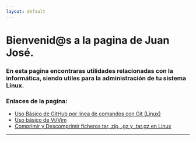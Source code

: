 ```yaml
---
layout: default
---
```


# [](#header-1)Bienvenid@s a la pagina de **Juan José**.
### En esta pagina encontraras utilidades relacionadas con la informática, siendo utiles para la administración de tu sistema Linux.

### Enlaces de la pagina:


* [Uso Básico de GitHub por linea de comandos con Git (Linux)](contenido/github)
* [Uso básico de Vi/Vim](contenido/vi)
* [Comprimir y Descomprimir ficheros tar, zip, .gz y .tar.gz en Linux](contenido/tar)
<hr/>
